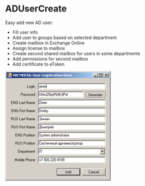 # ADUserCreate
Easy add new AD user:
- Fill user info
- Add user to groups based on selected department 
- Create mailbox in Exchange Online
- Assign license to mailbox
- Create second shared mailbox for users in some departments
- Add permissions for second mailbox
- Add certificate to eToken

![screenshot](https://raw.githubusercontent.com/pfzim/other/master/screenshot_adduser.png)
